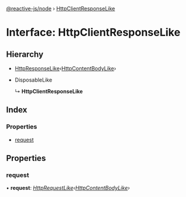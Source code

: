 [@reactive-js/node](../README.md) › [HttpClientResponseLike](httpclientresponselike.md)

# Interface: HttpClientResponseLike

## Hierarchy

* [HttpResponseLike](httpresponselike.md)‹[HttpContentBodyLike](httpcontentbodylike.md)›

* DisposableLike

  ↳ **HttpClientResponseLike**

## Index

### Properties

* [request](httpclientresponselike.md#request)

## Properties

###  request

• **request**: *[HttpRequestLike](httprequestlike.md)‹[HttpContentBodyLike](httpcontentbodylike.md)›*
